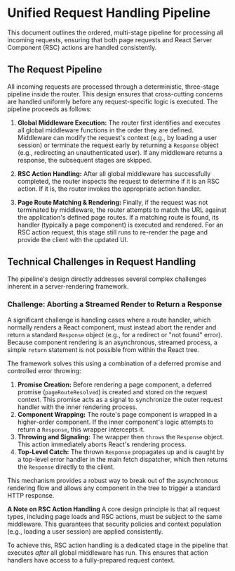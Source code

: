 # Unified Request Handling Pipeline

This document outlines the ordered, multi-stage pipeline for processing all incoming requests, ensuring that both page requests and React Server Component (RSC) actions are handled consistently.

## The Request Pipeline

All incoming requests are processed through a deterministic, three-stage pipeline inside the router. This design ensures that cross-cutting concerns are handled uniformly before any request-specific logic is executed. The pipeline proceeds as follows:

1.  **Global Middleware Execution:** The router first identifies and executes all global middleware functions in the order they are defined. Middleware can modify the request's context (e.g., by loading a user session) or terminate the request early by returning a `Response` object (e.g., redirecting an unauthenticated user). If any middleware returns a response, the subsequent stages are skipped.

2.  **RSC Action Handling:** After all global middleware has successfully completed, the router inspects the request to determine if it is an RSC action. If it is, the router invokes the appropriate action handler.

3.  **Page Route Matching & Rendering:** Finally, if the request was not terminated by middleware, the router attempts to match the URL against the application's defined page routes. If a matching route is found, its handler (typically a page component) is executed and rendered. For an RSC action request, this stage still runs to re-render the page and provide the client with the updated UI.

## Technical Challenges in Request Handling

The pipeline's design directly addresses several complex challenges inherent in a server-rendering framework.

### Challenge: Aborting a Streamed Render to Return a Response

A significant challenge is handling cases where a route handler, which normally renders a React component, must instead abort the render and return a standard `Response` object (e.g., for a redirect or "not found" error). Because component rendering is an asynchronous, streamed process, a simple `return` statement is not possible from within the React tree.

The framework solves this using a combination of a deferred promise and controlled error throwing:

1.  **Promise Creation:** Before rendering a page component, a deferred promise (`pageRouteResolved`) is created and stored on the request context. This promise acts as a signal to synchronize the outer request handler with the inner rendering process.
2.  **Component Wrapping:** The route's page component is wrapped in a higher-order component. If the inner component's logic attempts to return a `Response`, this wrapper intercepts it.
3.  **Throwing and Signaling:** The wrapper then `throws` the `Response` object. This action immediately aborts React's rendering process.
4.  **Top-Level Catch:** The thrown `Response` propagates up and is caught by a top-level error handler in the main fetch dispatcher, which then returns the `Response` directly to the client.

This mechanism provides a robust way to break out of the asynchronous rendering flow and allows any component in the tree to trigger a standard HTTP response.

<aside>

**A Note on RSC Action Handling**
A core design principle is that all request types, including page loads and RSC actions, must be subject to the same middleware. This guarantees that security policies and context population (e.g., loading a user session) are applied consistently.

To achieve this, RSC action handling is a dedicated stage in the pipeline that executes *after* all global middleware has run. This ensures that action handlers have access to a fully-prepared request context.

</aside>
